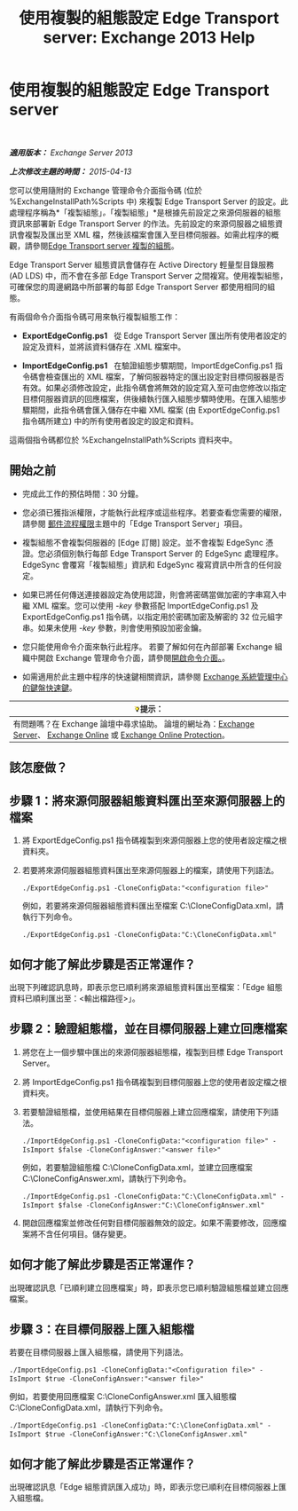 ﻿---
title: '使用複製的組態設定 Edge Transport server: Exchange 2013 Help'
TOCTitle: 使用複製的組態設定 Edge Transport server
ms:assetid: 0bbc83e3-e5e8-4480-a8a6-15f035360856
ms:mtpsurl: https://technet.microsoft.com/zh-tw/library/Aa996008(v=EXCHG.150)
ms:contentKeyID: 61180447
ms.date: 05/21/2018
mtps_version: v=EXCHG.150
ms.translationtype: MT
---

# 使用複製的組態設定 Edge Transport server

 

_**適用版本：** Exchange Server 2013_

_**上次修改主題的時間：** 2015-04-13_

您可以使用隨附的 Exchange 管理命令介面指令碼 (位於 %ExchangeInstallPath%Scripts 中) 來複製 Edge Transport Server 的設定。此處理程序稱為*「複製組態」*。*「複製組態」*是根據先前設定之來源伺服器的組態資訊來部署新 Edge Transport Server 的作法。先前設定的來源伺服器之組態資訊會複製及匯出至 XML 檔，然後該檔案會匯入至目標伺服器。如需此程序的概觀，請參閱[Edge Transport server 複製的組態](edge-transport-server-cloned-configuration-exchange-2013-help.md)。

Edge Transport Server 組態資訊會儲存在 Active Directory 輕量型目錄服務 (AD LDS) 中，而不會在多部 Edge Transport Server 之間複寫。使用複製組態，可確保您的周邊網路中所部署的每部 Edge Transport Server 都使用相同的組態。

有兩個命令介面指令碼可用來執行複製組態工作：

  - **ExportEdgeConfig.ps1**   從 Edge Transport Server 匯出所有使用者設定的設定及資料，並將該資料儲存在 .XML 檔案中。

  - **ImportEdgeConfig.ps1**   在驗證組態步驟期間，ImportEdgeConfig.ps1 指令碼會檢查匯出的 XML 檔案，了解伺服器特定的匯出設定對目標伺服器是否有效。如果必須修改設定，此指令碼會將無效的設定寫入至可由您修改以指定目標伺服器資訊的回應檔案，供後續執行匯入組態步驟時使用。在匯入組態步驟期間，此指令碼會匯入儲存在中繼 XML 檔案 (由 ExportEdgeConfig.ps1 指令碼所建立) 中的所有使用者設定的設定和資料。

這兩個指令碼都位於 %ExchangeInstallPath%Scripts 資料夾中。

## 開始之前

  - 完成此工作的預估時間：30 分鐘。

  - 您必須已獲指派權限，才能執行此程序或這些程序。若要查看您需要的權限，請參閱 [郵件流程權限](mail-flow-permissions-exchange-2013-help.md)主題中的「Edge Transport Server」項目。

  - 複製組態不會複製伺服器的 \[Edge 訂閱\] 設定。並不會複製 EdgeSync 憑證。您必須個別執行每部 Edge Transport Server 的 EdgeSync 處理程序。EdgeSync 會覆寫「複製組態」資訊和 EdgeSync 複寫資訊中所含的任何設定。

  - 如果已將任何傳送連接器設定為使用認證，則會將密碼當做加密的字串寫入中繼 XML 檔案。您可以使用 *-key* 參數搭配 ImportEdgeConfig.ps1 及 ExportEdgeConfig.ps1 指令碼，以指定用於密碼加密及解密的 32 位元組字串。如果未使用 *-key* 參數，則會使用預設加密金鑰。

  - 您只能使用命令介面來執行此程序。 若要了解如何在內部部署 Exchange 組織中開啟 Exchange 管理命令介面，請參閱[開啟命令介面。](https://technet.microsoft.com/zh-tw/library/dd638134\(v=exchg.150\))。

  - 如需適用於此主題中程序的快速鍵相關資訊，請參閱 [Exchange 系統管理中心的鍵盤快速鍵](keyboard-shortcuts-in-the-exchange-admin-center-exchange-online-protection-help.md)。

<table>
<thead>
<tr class="header">
<th><img src="images/Bb124558.tip(EXCHG.150).gif" title="提示" alt="提示" />提示：</th>
</tr>
</thead>
<tbody>
<tr class="odd">
<td>有問題嗎？在 Exchange 論壇中尋求協助。 論壇的網址為：<a href="https://go.microsoft.com/fwlink/p/?linkid=60612">Exchange Server</a>、 <a href="https://go.microsoft.com/fwlink/p/?linkid=267542">Exchange Online</a> 或 <a href="https://go.microsoft.com/fwlink/p/?linkid=285351">Exchange Online Protection</a>。</td>
</tr>
</tbody>
</table>


## 該怎麼做？

## 步驟 1：將來源伺服器組態資料匯出至來源伺服器上的檔案

1.  將 ExportEdgeConfig.ps1 指令碼複製到來源伺服器上您的使用者設定檔之根資料夾。

2.  若要將來源伺服器組態資料匯出至來源伺服器上的檔案，請使用下列語法。
    
        ./ExportEdgeConfig.ps1 -CloneConfigData:"<configuration file>"
    
    例如，若要將來源伺服器組態資料匯出至檔案 C:\\CloneConfigData.xml，請執行下列命令。
    
        ./ExportEdgeConfig.ps1 -CloneConfigData:"C:\CloneConfigData.xml"

## 如何才能了解此步驟是否正常運作？

出現下列確認訊息時，即表示您已順利將來源組態資料匯出至檔案：「Edge 組態資料已順利匯出至：\<輸出檔路徑\>」。

## 步驟 2：驗證組態檔，並在目標伺服器上建立回應檔案

1.  將您在上一個步驟中匯出的來源伺服器組態檔，複製到目標 Edge Transport Server。

2.  將 ImportEdgeConfig.ps1 指令碼複製到目標伺服器上您的使用者設定檔之根資料夾。

3.  若要驗證組態檔，並使用結果在目標伺服器上建立回應檔案，請使用下列語法。
    
        ./ImportEdgeConfig.ps1 -CloneConfigData:"<configuration file>" -IsImport $false -CloneConfigAnswer:"<answer file>"
    
    例如，若要驗證組態檔 C:\\CloneConfigData.xml，並建立回應檔案 C:\\CloneConfigAnswer.xml，請執行下列命令。
    
        ./ImportEdgeConfig.ps1 -CloneConfigData:"C:\CloneConfigData.xml" -IsImport $false -CloneConfigAnswer:"C:\CloneConfigAnswer.xml"

4.  開啟回應檔案並修改任何對目標伺服器無效的設定。如果不需要修改，回應檔案將不含任何項目。儲存變更。

## 如何才能了解此步驟是否正常運作？

出現確認訊息「已順利建立回應檔案」時，即表示您已順利驗證組態檔並建立回應檔案。

## 步驟 3：在目標伺服器上匯入組態檔

若要在目標伺服器上匯入組態檔，請使用下列語法。

    ./ImportEdgeConfig.ps1 -CloneConfigData:"<Configuration file>" -IsImport $true -CloneConfigAnswer:"<answer file>"

例如，若要使用回應檔案 C:\\CloneConfigAnswer.xml 匯入組態檔 C:\\CloneConfigData.xml，請執行下列命令。

    ./ImportEdgeConfig.ps1 -CloneConfigData:"C:\CloneConfigData.xml" -IsImport $true -CloneConfigAnswer:"C:\CloneConfigAnswer.xml"

## 如何才能了解此步驟是否正常運作？

出現確認訊息「Edge 組態資訊匯入成功」時，即表示您已順利在目標伺服器上匯入組態檔。


